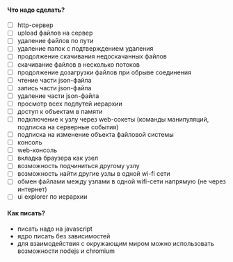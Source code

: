 #### Что надо сделать?
- [ ] http-сервер
- [ ] upload файлов на сервер  
- [ ] удаление файлов по пути  
- [ ] удаление папок с подтверждением удаления  
- [ ] продолжение скачивания недоскачанных файлов  
- [ ] скачивание файлов в несколько потоков  
- [ ] продолжение дозагрузки файлов при обрыве соединения  
- [ ] чтение части json-файла  
- [ ] запись части json-файла  
- [ ] удаление части json-файла  
- [ ] просмотр всех подпутей иерархии  
- [ ] доступ к объектам в памяти
- [ ] подключение к узлу через web-сокеты (команды манипуляций, подписка на серверные события)  
- [ ] подписка на изменение объекта файловой системы  
- [ ] консоль  
- [ ] web-консоль  
- [ ] вкладка браузера как узел  
- [ ] возможность подчиниться другому узлу  
- [ ] возможность найти другие узлы в одной wi-fi сети  
- [ ] обмен файлами между узлами в одной wifi-сети напрямую (не через интернет)  
- [ ] ui explorer по иерархии  

#### Как писать?   
- писать надо на javascript  
- ядро писать без зависимостей
- для взаимодействия с окружающим миром можно использовать возможности nodejs и chromium  
